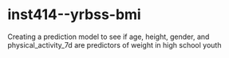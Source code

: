 # inst414--yrbss-bmi
Creating a prediction model to see if age, height, gender, and physical_activity_7d are predictors of weight in high school youth
